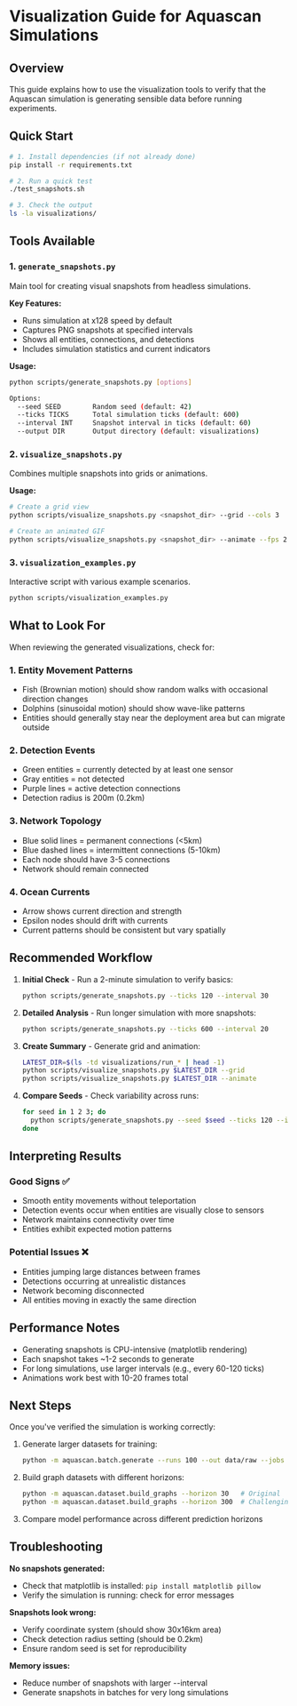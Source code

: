 # Visualization Guide for Aquascan Simulations

## Overview

This guide explains how to use the visualization tools to verify that the Aquascan simulation is generating sensible data before running experiments.

## Quick Start

```bash
# 1. Install dependencies (if not already done)
pip install -r requirements.txt

# 2. Run a quick test
./test_snapshots.sh

# 3. Check the output
ls -la visualizations/
```

## Tools Available

### 1. `generate_snapshots.py`
Main tool for creating visual snapshots from headless simulations.

**Key Features:**
- Runs simulation at x128 speed by default
- Captures PNG snapshots at specified intervals
- Shows all entities, connections, and detections
- Includes simulation statistics and current indicators

**Usage:**
```bash
python scripts/generate_snapshots.py [options]

Options:
  --seed SEED        Random seed (default: 42)
  --ticks TICKS      Total simulation ticks (default: 600)
  --interval INT     Snapshot interval in ticks (default: 60)
  --output DIR       Output directory (default: visualizations)
```

### 2. `visualize_snapshots.py`
Combines multiple snapshots into grids or animations.

**Usage:**
```bash
# Create a grid view
python scripts/visualize_snapshots.py <snapshot_dir> --grid --cols 3

# Create an animated GIF
python scripts/visualize_snapshots.py <snapshot_dir> --animate --fps 2
```

### 3. `visualization_examples.py`
Interactive script with various example scenarios.

```bash
python scripts/visualization_examples.py
```

## What to Look For

When reviewing the generated visualizations, check for:

### 1. **Entity Movement Patterns**
- Fish (Brownian motion) should show random walks with occasional direction changes
- Dolphins (sinusoidal motion) should show wave-like patterns
- Entities should generally stay near the deployment area but can migrate outside

### 2. **Detection Events**
- Green entities = currently detected by at least one sensor
- Gray entities = not detected
- Purple lines = active detection connections
- Detection radius is 200m (0.2km)

### 3. **Network Topology**
- Blue solid lines = permanent connections (<5km)
- Blue dashed lines = intermittent connections (5-10km)
- Each node should have 3-5 connections
- Network should remain connected

### 4. **Ocean Currents**
- Arrow shows current direction and strength
- Epsilon nodes should drift with currents
- Current patterns should be consistent but vary spatially

## Recommended Workflow

1. **Initial Check** - Run a 2-minute simulation to verify basics:
   ```bash
   python scripts/generate_snapshots.py --ticks 120 --interval 30
   ```

2. **Detailed Analysis** - Run longer simulation with more snapshots:
   ```bash
   python scripts/generate_snapshots.py --ticks 600 --interval 20
   ```

3. **Create Summary** - Generate grid and animation:
   ```bash
   LATEST_DIR=$(ls -td visualizations/run_* | head -1)
   python scripts/visualize_snapshots.py $LATEST_DIR --grid
   python scripts/visualize_snapshots.py $LATEST_DIR --animate
   ```

4. **Compare Seeds** - Check variability across runs:
   ```bash
   for seed in 1 2 3; do
     python scripts/generate_snapshots.py --seed $seed --ticks 120 --interval 60
   done
   ```

## Interpreting Results

### Good Signs ✅
- Smooth entity movements without teleportation
- Detection events occur when entities are visually close to sensors
- Network maintains connectivity over time
- Entities exhibit expected motion patterns

### Potential Issues ❌
- Entities jumping large distances between frames
- Detections occurring at unrealistic distances
- Network becoming disconnected
- All entities moving in exactly the same direction

## Performance Notes

- Generating snapshots is CPU-intensive (matplotlib rendering)
- Each snapshot takes ~1-2 seconds to generate
- For long simulations, use larger intervals (e.g., every 60-120 ticks)
- Animations work best with 10-20 frames total

## Next Steps

Once you've verified the simulation is working correctly:

1. Generate larger datasets for training:
   ```bash
   python -m aquascan.batch.generate --runs 100 --out data/raw --jobs 8
   ```

2. Build graph datasets with different horizons:
   ```bash
   python -m aquascan.dataset.build_graphs --horizon 30   # Original
   python -m aquascan.dataset.build_graphs --horizon 300  # Challenging
   ```

3. Compare model performance across different prediction horizons

## Troubleshooting

**No snapshots generated:**
- Check that matplotlib is installed: `pip install matplotlib pillow`
- Verify the simulation is running: check for error messages

**Snapshots look wrong:**
- Verify coordinate system (should show 30x16km area)
- Check detection radius setting (should be 0.2km)
- Ensure random seed is set for reproducibility

**Memory issues:**
- Reduce number of snapshots with larger --interval
- Generate snapshots in batches for very long simulations
